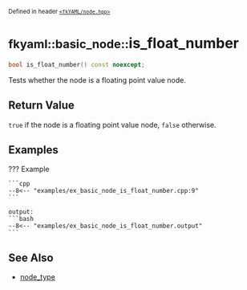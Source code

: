 <small>Defined in header [`<fkYAML/node.hpp>`](https://github.com/fktn-k/fkYAML/blob/develop/include/fkYAML/node.hpp)</small>

# <small>fkyaml::basic_node::</small>is_float_number

```cpp
bool is_float_number() const noexcept;
```

Tests whether the node is a floating point value node.  

## **Return Value**

`true` if the node is a floating point value node, `false` otherwise.  

## **Examples**

??? Example

    ```cpp
    --8<-- "examples/ex_basic_node_is_float_number.cpp:9"
    ```

    output:
    ```bash
    --8<-- "examples/ex_basic_node_is_float_number.output"
    ```

## **See Also**

* [node_type](../node_type.md)
